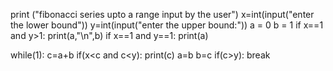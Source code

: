print ("fibonacci series upto a range input by the user")
x=int(input("enter the lower bound"))
y=int(input("enter the upper bound:"))
a = 0
b = 1
if x==1 and y>1:
    print(a,"\n",b)
if x==1 and y==1:
    print(a)

while(1):
    c=a+b
    if(x<c and c<y):
       print(c)
    a=b
    b=c
    if(c>y):
        break
